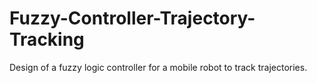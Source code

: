 # Fuzzy-Controller-Trajectory-Tracking
Design of a fuzzy logic controller for a mobile robot to track trajectories.
